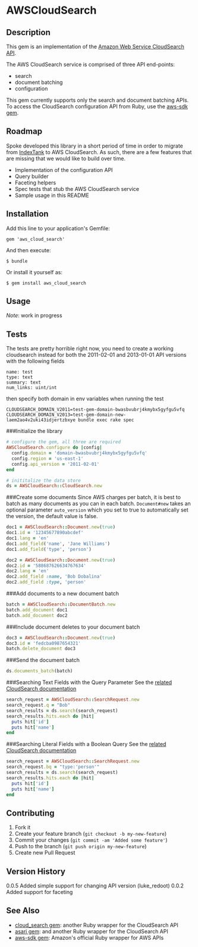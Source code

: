 # AWSCloudSearch

## Description

This gem is an implementation of the [Amazon Web Service CloudSearch API](http://aws.amazon.com/cloudsearch/).

The AWS CloudSearch service is comprised of three API end-points:

* search
* document batching
* configuration

This gem currently supports only the search and document batching APIs. To access the CloudSearch configuration API from Ruby, use the [aws-sdk gem](https://github.com/aws/aws-sdk-ruby).

## Roadmap

Spoke developed this library in a short period of time in order to migrate from [IndexTank](https://github.com/linkedin/indextank-engine) to AWS CloudSearch. As such, there are a few features that are missing that we would like to build over time.

+ Implementation of the configuration API
+ Query builder
+ Faceting helpers
+ Spec tests that stub the AWS CloudSearch service
+ Sample usage in this README

## Installation

Add this line to your application's Gemfile:

    gem 'aws_cloud_search'

And then execute:

    $ bundle

Or install it yourself as:

    $ gem install aws_cloud_search


## Usage

*Note*: work in progress


## Tests

The tests are pretty horrible right now, you need to create a working cloudsearch instead for both the 2011-02-01 and
2013-01-01 API versions with the following fields

    name: test
    type: text
    summary: text
    num_links: uint/int

then specify both domain in env variables when running the test

    CLOUDSEARCH_DOMAIN_V2011=test-gem-domain-bwasbvubrj4kmybx5gyfgu5vfq CLOUDSEARCH_DOMAIN_V2013=test-gem-domain-new-laem2ao4v2uki43idjertzbxye bundle exec rake spec


###Initialize the library

```ruby
# configure the gem, all three are required
AWSCloudSearch.configure do |config|
  config.domain = 'domain-bwasbvubrj4kmybx5gyfgu5vfq'
  config.region = 'us-east-1'
  config.api_version = '2011-02-01'
end

# inititalize the data store
ds = AWSCloudSearch::CloudSearch.new
```

###Create some documents
Since AWS charges per batch, it is best to batch as many documents as you can in each batch. `Document#new` takes an optional parameter `auto_version` which you set to true to automatically set the version, the default value is false.

```ruby
doc1 = AWSCloudSearch::Document.new(true)
doc1.id = '12345677890abcdef'
doc1.lang = 'en'
doc1.add_field('name', 'Jane Williams')
doc1.add_field('type', 'person')

doc2 = AWSCloudSearch::Document.new(true)
doc2.id = '588687626634767634'
doc2.lang = 'en'
doc2.add_field :name, 'Bob Dobalina'
doc2.add_field :type, 'person'
```

###Add documents to a new document batch

```ruby
batch = AWSCloudSearch::DocumentBatch.new    
batch.add_document doc1
batch.add_document doc2
```

###Include document deletes to your document batch
```ruby
doc3 = AWSCloudSearch::Document.new(true)
doc3.id = 'fedcba0987654321'
batch.delete_document doc3
```

###Send the document batch

```ruby
ds.documents_batch(batch)
```

###Searching Text Fields with the Query Parameter
See the [related CloudSearch documentation](http://docs.aws.amazon.com/cloudsearch/latest/developerguide/searching.text.html#searching.text.q)

````ruby
search_request = AWSCloudSearch::SearchRequest.new
search_request.q = "Bob"
search_results = ds.search(search_request)
search_results.hits.each do |hit|
  puts hit['id']
  puts hit['name']
end
````

###Searching Literal Fields with a Boolean Query
See the [related CloudSearch documentation](http://docs.aws.amazon.com/cloudsearch/latest/developerguide/searching.literal.html)

```ruby
search_request = AWSCloudSearch::SearchRequest.new
search_request.bq = "type:'person'"
search_results = ds.search(search_request)
search_results.hits.each do |hit|
  puts hit['id']
  puts hit['name']
end
```

## Contributing

1. Fork it
2. Create your feature branch (`git checkout -b my-new-feature`)
3. Commit your changes (`git commit -am 'Added some feature'`)
4. Push to the branch (`git push origin my-new-feature`)
5. Create new Pull Request

## Version History

0.0.5 Added simple support for changing API version (luke_redoot)
0.0.2 Added support for faceting

## See Also
* [cloud_search gem](https://github.com/willian/cloud_search): another Ruby wrapper for the CloudSearch API
* [asari gem](https://github.com/duwanis/asari): and another Ruby wrapper for the CloudSearch API
* [aws-sdk gem](https://github.com/aws/aws-sdk-ruby): Amazon's official Ruby wrapper for AWS APIs
